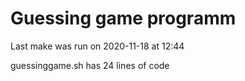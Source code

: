 # Guessing game programm
Last make was run on 2020-11-18 at 12:44 

guessinggame.sh has 24 lines of code
